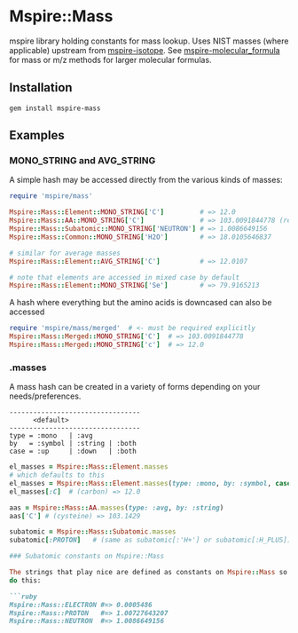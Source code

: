 # Mspire::Mass

mspire library holding constants for mass lookup.  Uses NIST masses (where applicable) upstream from [mspire-isotope](https://github.com/princelab/mspire-isotope).  See [mspire-molecular_formula](https://github.com/princelab/mspire-molecular_formula) for mass or m/z methods for larger molecular formulas.

## Installation

    gem install mspire-mass

## Examples

### MONO\_STRING and AVG\_STRING

A simple hash may be accessed directly from the various kinds of masses:

```ruby
require 'mspire/mass'

Mspire::Mass::Element::MONO_STRING['C']         # => 12.0
Mspire::Mass::AA::MONO_STRING['C']              # => 103.0091844778 (residue)
Mspire::Mass::Subatomic::MONO_STRING['NEUTRON'] # => 1.0086649156
Mspire::Mass::Common::MONO_STRING['H2O']        # => 18.0105646837

# similar for average masses
Mspire::Mass::Element::AVG_STRING['C']          # => 12.0107 

# note that elements are accessed in mixed case by default
Mspire::Mass::Element::MONO_STRING['Se']        # => 79.9165213
```

A hash where everything but the amino acids is downcased can also be accessed

```ruby
require 'mspire/mass/merged'  # <- must be required explicitly
Mspire::Mass::Merged::MONO_STRING['C']  # => 103.0091844778   
Mspire::Mass::Merged::MONO_STRING['c']  # => 12.0     
```

### <Module>.masses

A mass hash can be created in a variety of forms depending on your
needs/preferences.

    ---------------------------------
          <default>
    ---------------------------------
    type = :mono   | :avg
    by   = :symbol | :string | :both
    case = :up     | :down   | :both

```ruby
el_masses = Mspire::Mass::Element.masses
# which defaults to this
el_masses = Mspire::Mass::Element.masses(type: :mono, by: :symbol, case: :up)
el_masses[:C]  # (carbon) => 12.0

aas = Mspire::Mass::AA.masses(type: :avg, by: :string)
aas['C'] # (cysteine) => 103.1429

subatomic = Mspire::Mass::Subatomic.masses
subatomic[:PROTON]   # (same as subatomic[:'H+'] or subatomic[:H_PLUS]) # => 1.00727643207

### Subatomic constants on Mspire::Mass

The strings that play nice are defined as constants on Mspire::Mass so you can
do this:

```ruby
Mspire::Mass::ELECTRON #=> 0.0005486
Mspire::Mass::PROTON   #=> 1.00727643207
Mspire::Mass::NEUTRON  #=> 1.0086649156
```
